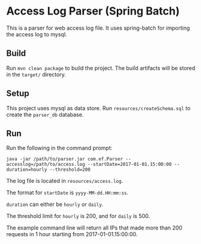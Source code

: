 # Access Log Parser (Spring Batch)

This is a parser for web access log file.  It uses spring-batch for importing the access log to mysql.

## Build

Run `mvn clean package` to build the project. The build artifacts will be stored in the `target/` directory.

## Setup

This project uses mysql as data store.  Run `resources/createSchema.sql` to create the `parser_db` database.

## Run

Run the following in the command prompt:

`java -jar /path/to/parser.jar com.ef.Parser --accesslog=/path/to/access.log --startDate=2017-01-01.15:00:00 --duration=hourly --threshold=200`

The log file is located in `resources/access.log`.

The format for `startDate` is `yyyy-MM-dd.HH:mm:ss`.

`duration` can either be `hourly` or `daily`.

The threshold limit for `hourly` is 200, and for `daily` is 500.

The example command line will return all IPs that made more than 200 requests in 1 hour starting from 2017-01-01.15:00:00. 